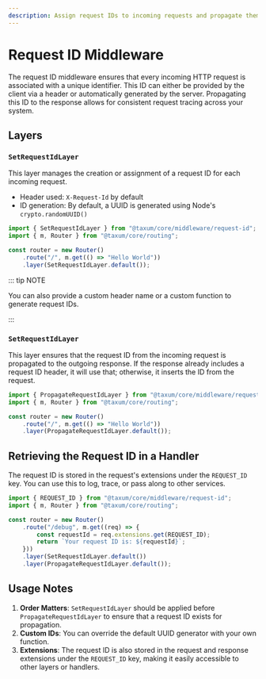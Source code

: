 ```yaml
---
description: Assign request IDs to incoming requests and propagate them to outgoing responses. 
---
```


# Request ID Middleware

The request ID middleware ensures that every incoming HTTP request is associated with a unique identifier. This ID can
either be provided by the client via a header or automatically generated by the server. Propagating this ID to the
response allows for consistent request tracing across your system.

## Layers

### `SetRequestIdLayer`

This layer manages the creation or assignment of a request ID for each incoming request.

- Header used: `X-Request-Id` by default
- ID generation: By default, a UUID is generated using Node's `crypto.randomUUID()`

```ts
import { SetRequestIdLayer } from "@taxum/core/middleware/request-id";
import { m, Router } from "@taxum/core/routing";

const router = new Router()
    .route("/", m.get(() => "Hello World"))
    .layer(SetRequestIdLayer.default());
```

::: tip NOTE

You can also provide a custom header name or a custom function to generate request IDs.

:::

### `SetRequestIdLayer`

This layer ensures that the request ID from the incoming request is propagated to the outgoing response. If the response
already includes a request ID header, it will use that; otherwise, it inserts the ID from the request.

```ts
import { PropagateRequestIdLayer } from "@taxum/core/middleware/request-id";
import { m, Router } from "@taxum/core/routing";

const router = new Router()
    .route("/", m.get(() => "Hello World"))
    .layer(PropagateRequestIdLayer.default());
```

## Retrieving the Request ID in a Handler

The request ID is stored in the request's extensions under the `REQUEST_ID` key. You can use this to log, trace, or pass
along to other services.

```ts
import { REQUEST_ID } from "@taxum/core/middleware/request-id";
import { m, Router } from "@taxum/core/routing";

const router = new Router()
    .route("/debug", m.get((req) => {
        const requestId = req.extensions.get(REQUEST_ID);
        return `Your request ID is: ${requestId}`;
    }))
    .layer(SetRequestIdLayer.default())
    .layer(PropagateRequestIdLayer.default());
```

## Usage Notes

1. **Order Matters**: `SetRequestIdLayer` should be applied before `PropagateRequestIdLayer` to ensure that a request ID
  exists for propagation.
2. **Custom IDs**: You can override the default UUID generator with your own function.
3. **Extensions**: The request ID is also stored in the request and response extensions under the `REQUEST_ID` key,
  making it easily accessible to other layers or handlers.

